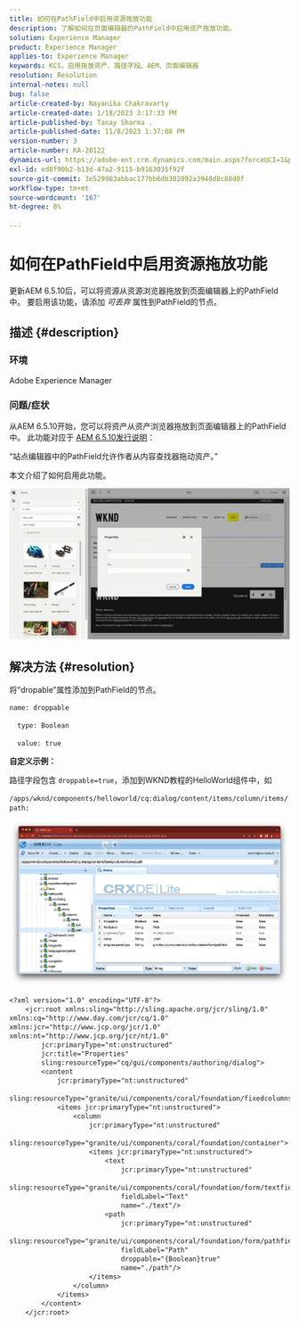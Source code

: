 ```yaml
---
title: 如何在PathField中启用资源拖放功能
description: 了解如何在页面编辑器的PathField中启用资产拖放功能。
solution: Experience Manager
product: Experience Manager
applies-to: Experience Manager
keywords: KCS，启用拖放资产、路径字段、AEM、页面编辑器
resolution: Resolution
internal-notes: null
bug: false
article-created-by: Nayanika Chakravarty
article-created-date: 1/18/2023 3:17:33 PM
article-published-by: Tanay Sharma .
article-published-date: 11/8/2023 1:37:08 PM
version-number: 3
article-number: KA-20122
dynamics-url: https://adobe-ent.crm.dynamics.com/main.aspx?forceUCI=1&pagetype=entityrecord&etn=knowledgearticle&id=ac3fab38-4397-ed11-aad1-6045bd006b4b
exl-id: ed8f90b2-b13d-47a2-9115-b9163035f92f
source-git-commit: 3e529983abbac177bb6db302892a3948d8c88d0f
workflow-type: tm+mt
source-wordcount: '167'
ht-degree: 8%

---
```


# 如何在PathField中启用资源拖放功能


更新AEM 6.5.10后，可以将资源从资源浏览器拖放到页面编辑器上的PathField中。 要启用该功能，请添加 *可丢弃* 属性到PathField的节点。

## 描述 {#description}


### 环境

Adobe Experience Manager

### 问题/症状

从AEM 6.5.10开始，您可以将资产从资产浏览器拖放到页面编辑器上的PathField中。 此功能对应于 [AEM 6.5.10发行说明](https://experienceleague.adobe.com/docs/experience-manager-65/release-notes/service-pack/6-5-10.html)：

“站点编辑器中的PathField允许作者从内容查找器拖动资产。”

本文介绍了如何启用此功能。

![](assets/___b33fab38-4397-ed11-aad1-6045bd006b4b___.gif)


## 解决方法 {#resolution}


将“dropable”属性添加到PathField的节点。


```
name: droppable

  type: Boolean

  value: true
```


<b>自定义示例：</b>

路径字段包含 `droppable=true`，添加到WKND教程的HelloWorld组件中，如

`/apps/wknd/components/helloworld/cq:dialog/content/items/column/items/path:`

![](assets/6106400f-2b07-ed11-82e4-00224808e483.png)


```
<?xml version="1.0" encoding="UTF-8"?>
    <jcr:root xmlns:sling="http://sling.apache.org/jcr/sling/1.0" xmlns:cq="http://www.day.com/jcr/cq/1.0" xmlns:jcr="http://www.jcp.org/jcr/1.0" xmlns:nt="http://www.jcp.org/jcr/nt/1.0"
        jcr:primaryType="nt:unstructured"
        jcr:title="Properties"
        sling:resourceType="cq/gui/components/authoring/dialog">
        <content
            jcr:primaryType="nt:unstructured"
            sling:resourceType="granite/ui/components/coral/foundation/fixedcolumns">
            <items jcr:primaryType="nt:unstructured">
                <column
                    jcr:primaryType="nt:unstructured"
                    sling:resourceType="granite/ui/components/coral/foundation/container">
                    <items jcr:primaryType="nt:unstructured">
                        <text
                            jcr:primaryType="nt:unstructured"
                            sling:resourceType="granite/ui/components/coral/foundation/form/textfield"
                            fieldLabel="Text"
                            name="./text"/>
                        <path
                            jcr:primaryType="nt:unstructured"
                            sling:resourceType="granite/ui/components/coral/foundation/form/pathfield"
                            fieldLabel="Path"
                            droppable="{Boolean}true"
                            name="./path"/>
                    </items>
                </column>
            </items>
        </content>
    </jcr:root>
```
